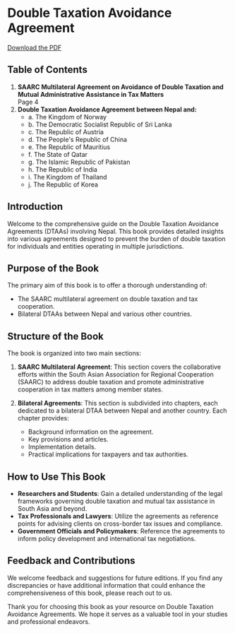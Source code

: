 # Double Taxation Avoidance Agreement

[Download the PDF](./Double%20Taxation%20Avoidance%20Agreement.pdf)

## Table of Contents

1. **SAARC Multilateral Agreement on Avoidance of Double Taxation and Mutual Administrative Assistance in Tax Matters**  
   Page 4
2. **Double Taxation Avoidance Agreement between Nepal and:**
   - a. The Kingdom of Norway  
   - b. The Democratic Socialist Republic of Sri Lanka  
   - c. The Republic of Austria  
   - d. The People's Republic of China
   - e. The Republic of Mauritius  
   - f. The State of Qatar  
   - g. The Islamic Republic of Pakistan  
   - h. The Republic of India  
   - i. The Kingdom of Thailand  
   - j. The Republic of Korea  

## Introduction

Welcome to the comprehensive guide on the Double Taxation Avoidance Agreements (DTAAs) involving Nepal. This book provides detailed insights into various agreements designed to prevent the burden of double taxation for individuals and entities operating in multiple jurisdictions.

## Purpose of the Book

The primary aim of this book is to offer a thorough understanding of:
- The SAARC multilateral agreement on double taxation and tax cooperation.
- Bilateral DTAAs between Nepal and various other countries.

## Structure of the Book

The book is organized into two main sections:
1. **SAARC Multilateral Agreement**: This section covers the collaborative efforts within the South Asian Association for Regional Cooperation (SAARC) to address double taxation and promote administrative cooperation in tax matters among member states.
   
2. **Bilateral Agreements**: This section is subdivided into chapters, each dedicated to a bilateral DTAA between Nepal and another country. Each chapter provides:
   - Background information on the agreement.
   - Key provisions and articles.
   - Implementation details.
   - Practical implications for taxpayers and tax authorities.

## How to Use This Book

- **Researchers and Students**: Gain a detailed understanding of the legal frameworks governing double taxation and mutual tax assistance in South Asia and beyond.
- **Tax Professionals and Lawyers**: Utilize the agreements as reference points for advising clients on cross-border tax issues and compliance.
- **Government Officials and Policymakers**: Reference the agreements to inform policy development and international tax negotiations.

## Feedback and Contributions

We welcome feedback and suggestions for future editions. If you find any discrepancies or have additional information that could enhance the comprehensiveness of this book, please reach out to us.

Thank you for choosing this book as your resource on Double Taxation Avoidance Agreements. We hope it serves as a valuable tool in your studies and professional endeavors.